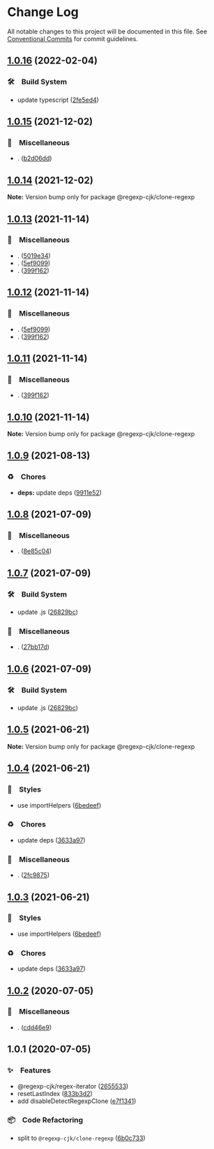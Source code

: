 # Change Log

All notable changes to this project will be documented in this file.
See [Conventional Commits](https://conventionalcommits.org) for commit guidelines.

## [1.0.16](https://github.com/bluelovers/ws-regexp/compare/@regexp-cjk/clone-regexp@1.0.15...@regexp-cjk/clone-regexp@1.0.16) (2022-02-04)


### 🛠　Build System

* update typescript ([2fe5ed4](https://github.com/bluelovers/ws-regexp/commit/2fe5ed4bc31717187d91d13d0b64ae797a72731f))





## [1.0.15](https://github.com/bluelovers/ws-regexp/compare/@regexp-cjk/clone-regexp@1.0.14...@regexp-cjk/clone-regexp@1.0.15) (2021-12-02)


### 🔖　Miscellaneous

* . ([b2d06dd](https://github.com/bluelovers/ws-regexp/commit/b2d06dd89e9d2656db76b51c93348f92c3b5eaf5))





## [1.0.14](https://github.com/bluelovers/ws-regexp/compare/@regexp-cjk/clone-regexp@1.0.13...@regexp-cjk/clone-regexp@1.0.14) (2021-12-02)

**Note:** Version bump only for package @regexp-cjk/clone-regexp





## [1.0.13](https://github.com/bluelovers/ws-regexp/compare/@regexp-cjk/clone-regexp@1.0.9...@regexp-cjk/clone-regexp@1.0.13) (2021-11-14)


### 🔖　Miscellaneous

* . ([5019e34](https://github.com/bluelovers/ws-regexp/commit/5019e34c0a6180b297865180efde3d422b232bcd))
* . ([5ef9099](https://github.com/bluelovers/ws-regexp/commit/5ef909929c3ff70488308ef59f1cc4f933fed9ab))
* . ([399f162](https://github.com/bluelovers/ws-regexp/commit/399f162173a9c78e66629d44e08473e750f99cd0))





## [1.0.12](https://github.com/bluelovers/ws-regexp/compare/@regexp-cjk/clone-regexp@1.0.9...@regexp-cjk/clone-regexp@1.0.12) (2021-11-14)


### 🔖　Miscellaneous

* . ([5ef9099](https://github.com/bluelovers/ws-regexp/commit/5ef909929c3ff70488308ef59f1cc4f933fed9ab))
* . ([399f162](https://github.com/bluelovers/ws-regexp/commit/399f162173a9c78e66629d44e08473e750f99cd0))





## [1.0.11](https://github.com/bluelovers/ws-regexp/compare/@regexp-cjk/clone-regexp@1.0.9...@regexp-cjk/clone-regexp@1.0.11) (2021-11-14)


### 🔖　Miscellaneous

* . ([399f162](https://github.com/bluelovers/ws-regexp/commit/399f162173a9c78e66629d44e08473e750f99cd0))





## [1.0.10](https://github.com/bluelovers/ws-regexp/compare/@regexp-cjk/clone-regexp@1.0.9...@regexp-cjk/clone-regexp@1.0.10) (2021-11-14)

**Note:** Version bump only for package @regexp-cjk/clone-regexp





## [1.0.9](https://github.com/bluelovers/ws-regexp/compare/@regexp-cjk/clone-regexp@1.0.8...@regexp-cjk/clone-regexp@1.0.9) (2021-08-13)


### ♻️　Chores

* **deps:** update deps ([9911e52](https://github.com/bluelovers/ws-regexp/commit/9911e52d7b63a7292ae15139cccf1737944a870e))





## [1.0.8](https://github.com/bluelovers/ws-regexp/compare/@regexp-cjk/clone-regexp@1.0.7...@regexp-cjk/clone-regexp@1.0.8) (2021-07-09)


### 🔖　Miscellaneous

* . ([8e85c04](https://github.com/bluelovers/ws-regexp/commit/8e85c04a9cb7622ef865a383107dbc9ec2f512b4))





## [1.0.7](https://github.com/bluelovers/ws-regexp/compare/@regexp-cjk/clone-regexp@1.0.5...@regexp-cjk/clone-regexp@1.0.7) (2021-07-09)


### 🛠　Build System

* update .js ([26829bc](https://github.com/bluelovers/ws-regexp/commit/26829bcd9557c28497ac40f4b5c7648593ebaca4))


### 🔖　Miscellaneous

* . ([27bb17d](https://github.com/bluelovers/ws-regexp/commit/27bb17d92d4e39c46f04ab7de9b357fce9667642))





## [1.0.6](https://github.com/bluelovers/ws-regexp/compare/@regexp-cjk/clone-regexp@1.0.5...@regexp-cjk/clone-regexp@1.0.6) (2021-07-09)


### 🛠　Build System

* update .js ([26829bc](https://github.com/bluelovers/ws-regexp/commit/26829bcd9557c28497ac40f4b5c7648593ebaca4))





## [1.0.5](https://github.com/bluelovers/ws-regexp/compare/@regexp-cjk/clone-regexp@1.0.4...@regexp-cjk/clone-regexp@1.0.5) (2021-06-21)

**Note:** Version bump only for package @regexp-cjk/clone-regexp





## [1.0.4](https://github.com/bluelovers/ws-regexp/compare/@regexp-cjk/clone-regexp@1.0.2...@regexp-cjk/clone-regexp@1.0.4) (2021-06-21)


### 💎　Styles

* use importHelpers ([6bedeef](https://github.com/bluelovers/ws-regexp/commit/6bedeefcb325c049cbdfaf3ba3fc3afa7140893d))


### ♻️　Chores

* update deps ([3633a97](https://github.com/bluelovers/ws-regexp/commit/3633a97e8014049c163d860dc07d3a5e0d02416f))


### 🔖　Miscellaneous

* . ([2fc9875](https://github.com/bluelovers/ws-regexp/commit/2fc9875ea48136c70e1dee845d4e1b14eca184a9))





## [1.0.3](https://github.com/bluelovers/ws-regexp/compare/@regexp-cjk/clone-regexp@1.0.2...@regexp-cjk/clone-regexp@1.0.3) (2021-06-21)


### 💎　Styles

* use importHelpers ([6bedeef](https://github.com/bluelovers/ws-regexp/commit/6bedeefcb325c049cbdfaf3ba3fc3afa7140893d))


### ♻️　Chores

* update deps ([3633a97](https://github.com/bluelovers/ws-regexp/commit/3633a97e8014049c163d860dc07d3a5e0d02416f))





## [1.0.2](https://github.com/bluelovers/ws-regexp/compare/@regexp-cjk/clone-regexp@1.0.1...@regexp-cjk/clone-regexp@1.0.2) (2020-07-05)


### 🔖　Miscellaneous

* . ([cdd46e9](https://github.com/bluelovers/ws-regexp/commit/cdd46e9c06c49e19a6912962aef6be1716056cc0))





## 1.0.1 (2020-07-05)


### ✨　Features

* @regexp-cjk/regex-iterator ([2655533](https://github.com/bluelovers/ws-regexp/commit/2655533a6ec9a7217be683a0d065bade5ced0b74))
* resetLastIndex ([833b3d2](https://github.com/bluelovers/ws-regexp/commit/833b3d2f1af06b876c9633bceee9a3e18280ae32))
* add disableDetectRegexpClone ([e7f1341](https://github.com/bluelovers/ws-regexp/commit/e7f1341e6272ea7eed7d187fb4f4c2dbc94d4608))


### 📦　Code Refactoring

* split to `@regexp-cjk/clone-regexp` ([6b0c733](https://github.com/bluelovers/ws-regexp/commit/6b0c7331abda06c0d2fd43339c071facc3a0361e))
